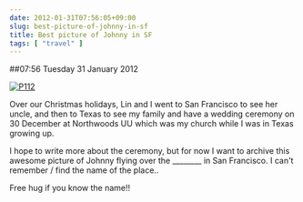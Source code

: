 ```yaml
---
date: 2012-01-31T07:56:05+09:00
slug: best-picture-of-johnny-in-sf
title: Best picture of Johnny in SF
tags: [ "travel" ]
---
```


##07:56 Tuesday 31 January 2012

[![P112](http://getfile7.posterous.com/getfile/files.posterous.com/thunderrabbit/ukxnoeayEGbBtFkufuujrJAzpyfJIcectpzkvmvncIHGEhBHAenqkfpsngdb/p112.jpg.scaled500.jpg)](http://getfile9.posterous.com/getfile/files.posterous.com/thunderrabbit/ukxnoeayEGbBtFkufuujrJAzpyfJIcectpzkvmvncIHGEhBHAenqkfpsngdb/p112.jpg.scaled1000.jpg)

Over our Christmas holidays, Lin and I went to San Francisco to see her uncle, and then to Texas to see my family and have a wedding ceremony on 30 December at Northwoods UU which was my church while I was in Texas growing up. 

I hope to write more about the ceremony, but for now I want to archive this awesome picture of Johnny flying over the ________ in San Francisco.  I can't remember / find the name of the place..

Free hug if you know the name!!
